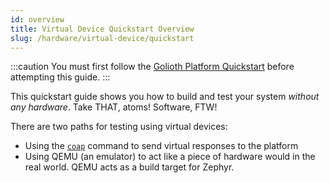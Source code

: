 ```yaml
---
id: overview
title: Virtual Device Quickstart Overview
slug: /hardware/virtual-device/quickstart
---
```


:::caution
You must first follow the [Golioth Platform Quickstart](/platform/getting-started) before attempting this guide.
:::

This quickstart guide shows you how to build and test your system *without any hardware*. Take THAT, atoms! Software, FTW!

There are two paths for testing using virtual devices:
* Using the [`coap`](/reference/command-line-tools/coap/) command to send virtual responses to the platform
* Using QEMU (an emulator) to act like a piece of hardware would in the real world. QEMU acts as a build target for Zephyr.

